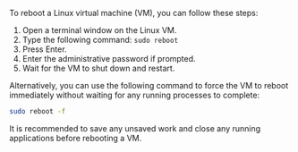 To reboot a Linux virtual machine (VM), you can follow these steps:

1.  Open a terminal window on the Linux VM.
2.  Type the following command: `sudo reboot`
3.  Press Enter.
4.  Enter the administrative password if prompted.
5.  Wait for the VM to shut down and restart.

Alternatively, you can use the following command to force the VM to reboot immediately without waiting for any running processes to complete:

```bash
sudo reboot -f
```

It is recommended to save any unsaved work and close any running applications before rebooting a VM.